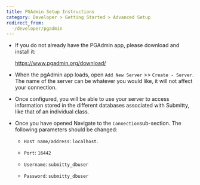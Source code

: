 ```yaml
---
title: PGAdmin Setup Instructions
category: Developer > Getting Started > Advanced Setup
redirect_from:
  -/developer/pgadmin
---
```



* If you do not already have the PGAdmin app, please download and
  install it:

  <https://www.pgadmin.org/download/>


* When the pgAdmin app loads, open `Add New Server` >>
  `Create - Server`.
  The name of the server can be whatever you would like, it
  will not affect your connection.

* Once configured, you will be able to use your server to access
  information stored in the different databases associated with
  Submitty, like that of an individual class.


* Once you have opened Navigate to the `Connection`sub-section.
  The following parameters should be changed:

    * `Host name/address`: `localhost`.

    * `Port`: `16442`

    * `Username`: `submitty_dbuser`

    * `Password`: `submitty_dbuser`
